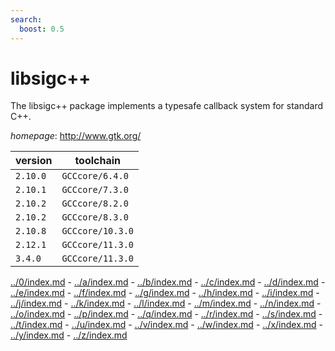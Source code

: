 ```yaml
---
search:
  boost: 0.5
---
```

# libsigc++

The libsigc++ package implements a typesafe callback system for standard C++.

*homepage*: <http://www.gtk.org/>

version | toolchain
--------|----------
``2.10.0`` | ``GCCcore/6.4.0``
``2.10.1`` | ``GCCcore/7.3.0``
``2.10.2`` | ``GCCcore/8.2.0``
``2.10.2`` | ``GCCcore/8.3.0``
``2.10.8`` | ``GCCcore/10.3.0``
``2.12.1`` | ``GCCcore/11.3.0``
``3.4.0`` | ``GCCcore/11.3.0``

[../0/index.md](0) - [../a/index.md](a) - [../b/index.md](b) - [../c/index.md](c) - [../d/index.md](d) - [../e/index.md](e) - [../f/index.md](f) - [../g/index.md](g) - [../h/index.md](h) - [../i/index.md](i) - [../j/index.md](j) - [../k/index.md](k) - [../l/index.md](l) - [../m/index.md](m) - [../n/index.md](n) - [../o/index.md](o) - [../p/index.md](p) - [../q/index.md](q) - [../r/index.md](r) - [../s/index.md](s) - [../t/index.md](t) - [../u/index.md](u) - [../v/index.md](v) - [../w/index.md](w) - [../x/index.md](x) - [../y/index.md](y) - [../z/index.md](z)

